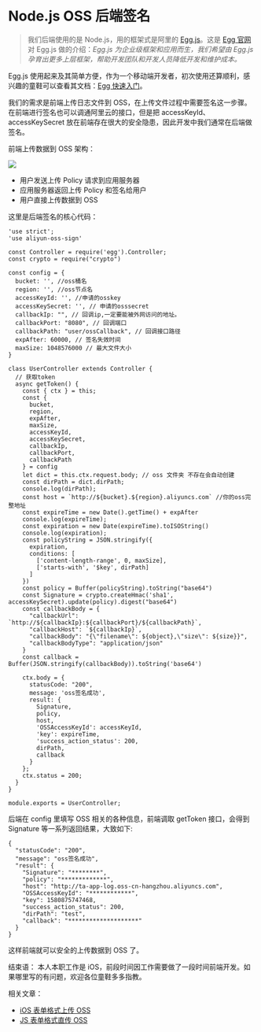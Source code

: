 # Node.js OSS 后端签名


> 我们后端使用的是 Node.js，用的框架式是阿里的 [Egg.js](https://github.com/eggjs/egg/)。这是 [Egg 官网](https://eggjs.org/zh-cn/intro/quickstart.html) 对 Egg.js 做的介绍：*Egg.js 为企业级框架和应用而生，我们希望由 Egg.js 孕育出更多上层框架，帮助开发团队和开发人员降低开发和维护成本。*

Egg.js 使用起来及其简单方便，作为一个移动端开发者，初次使用还算顺利，感兴趣的童鞋可以查看其文档：[Egg 快速入门](https://eggjs.org/zh-cn/intro/quickstart.html)。

我们的需求是前端上传日志文件到 OSS，在上传文件过程中需要签名这一步骤。在前端进行签名也可以调通阿里云的接口，但是把 accessKeyId、accessKeySecret 放在前端存在很大的安全隐患，因此开发中我们通常在后端做签名。


前端上传数据到 OSS 架构：

![](https://github.com/liuzhongning/Articles/blob/master/resources/NodeJS-OSS-01.jpg)

- 用户发送上传 Policy 请求到应用服务器
- 应用服务器返回上传 Policy 和签名给用户
- 用户直接上传数据到 OSS


这里是后端签名的核心代码：

```
'use strict';
'use aliyun-oss-sign'

const Controller = require('egg').Controller;
const crypto = require("crypto")

const config = {
  bucket: '', //oss桶名
  region: '', //oss节点名
  accessKeyId: '', //申请的osskey
  accessKeySecret: '', // 申请的osssecret
  callbackIp: "", // 回调ip,一定要能被外网访问的地址。
  callbackPort: "8080", // 回调端口
  callbackPath: "user/ossCallback", // 回调接口路径
  expAfter: 60000, // 签名失效时间
  maxSize: 1048576000 // 最大文件大小
}

class UserController extends Controller {
  // 获取token
  async getToken() {
    const { ctx } = this;
    const {
      bucket,
      region,
      expAfter,
      maxSize,
      accessKeyId,
      accessKeySecret,
      callbackIp,
      callbackPort,
      callbackPath
    } = config
    let dict = this.ctx.request.body; // oss 文件夹 不存在会自动创建
    const dirPath = dict.dirPath;
    console.log(dirPath);
    const host = `http://${bucket}.${region}.aliyuncs.com` //你的oss完整地址
    const expireTime = new Date().getTime() + expAfter
    console.log(expireTime);
    const expiration = new Date(expireTime).toISOString()
    console.log(expiration);
    const policyString = JSON.stringify({
      expiration,
      conditions: [
        ['content-length-range', 0, maxSize],
        ['starts-with', '$key', dirPath]
      ]
    })
    const policy = Buffer(policyString).toString("base64")
    const Signature = crypto.createHmac('sha1', accessKeySecret).update(policy).digest("base64")
    const callbackBody = {
      "callbackUrl": `http://${callbackIp}:${callbackPort}/${callbackPath}`,
      "callbackHost": `${callbackIp}`,
      "callbackBody": "{\"filename\": ${object},\"size\": ${size}}",
      "callbackBodyType": "application/json"
    }
    const callback = Buffer(JSON.stringify(callbackBody)).toString('base64')

    ctx.body = {
      statusCode: "200",
      message: 'oss签名成功',
      result: {
        Signature,
        policy,
        host,
        'OSSAccessKeyId': accessKeyId,
        'key': expireTime,
        'success_action_status': 200,
        dirPath,
        callback
      }
    };
    ctx.status = 200;
  }
}

module.exports = UserController;
```
后端在 config 里填写 OSS 相关的各种信息，前端调取 getToken 接口，会得到 Signature 等一系列返回结果，大致如下:

```
{
  "statusCode": "200",
  "message": "oss签名成功",
  "result": {
    "Signature": "********",
    "policy": "*************",
    "host": "http://ta-app-log.oss-cn-hangzhou.aliyuncs.com",
    "OSSAccessKeyId": "************",
    "key": 1580875747468,
    "success_action_status": 200,
    "dirPath": "test",
    "callback": "********************"
  }
}

```

这样前端就可以安全的上传数据到 OSS 了。

结束语： 本人本职工作是 iOS，前段时间因工作需要做了一段时间前端开发。如果哪里写的有问题，欢迎各位童鞋多多指教。

相关文章：

- [iOS 表单格式上传 OSS](https://github.com/liuzhongning/Articles/blob/master/contents/iOS%20表单格式上传%20OSS.md)
- [JS 表单格式直传 OSS](https://github.com/liuzhongning/Articles/blob/master/contents/JS%20表单格式直传%20OSS.md)


